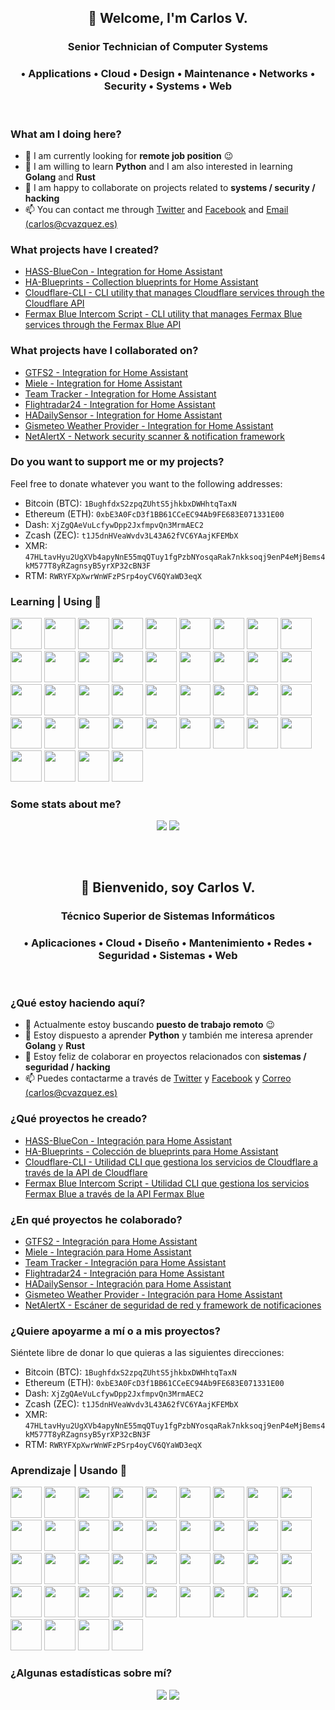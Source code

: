 <!--
**cvc90/cvc90** is a ✨ _special_ ✨ repository because its `README.md` (this file) appears on your GitHub profile.

Here are some ideas to get you started:

- 🔭 I’m currently working on ...
- 🌱 I’m currently learning ...
- 👯 I’m looking to collaborate on ...
- 🤔 I’m looking for help with ...
- 💬 Ask me about ...
- 📫 How to reach me: ...
- 😄 Pronouns: ...
- ⚡ Fun fact: ...
-->

<h2 align="center">👋 Welcome, I'm Carlos V.</h2>
<h3 align="center">Senior Technician of Computer Systems</h3>
<h3 align="center">• Applications • Cloud • Design • Maintenance • Networks • Security • Systems • Web</h3>
<br>
<h3 align="left">What am I doing here?</h3>

- 🔭 I am currently looking for __remote job position__ 😉
- 🌱 I am willing to learn __Python__ and I am also interested in learning __Golang__ and __Rust__
- 👯 I am happy to collaborate on projects related to __systems / security / hacking__
- 📫 You can contact me through [Twitter](https://twitter.com/cvc90) and [Facebook](https://www.facebook.com/@cvc90) and  [Email (carlos@cvazquez.es)](mailto:carlos@cvazquez.es)

<h3 align="left">What projects have I created?</h3>

- [HASS-BlueCon - Integration for Home Assistant](https://github.com/cvc90/HASS-BlueCon/)
- [HA-Blueprints - Collection blueprints for Home Assistant](https://github.com/cvc90/HA-Blueprints/)
- [Cloudflare-CLI - CLI utility that manages Cloudflare services through the Cloudflare API](https://github.com/cvc90/Cloudflare-CLI/)
- [Fermax Blue Intercom Script - CLI utility that manages Fermax Blue services through the Fermax Blue API](https://github.com/cvc90/Fermax-Blue-Intercom/)

<h3 align="left">What projects have I collaborated on?</h3>

- [GTFS2 - Integration for Home Assistant](https://github.com/vingerha/gtfs2/)
- [Miele - Integration for Home Assistant](https://github.com/astrandb/miele/)
- [Team Tracker - Integration for Home Assistant](https://github.com/vasqued2/ha-teamtracker/)
- [Flightradar24 - Integration for Home Assistant](https://github.com/AlexandrErohin/home-assistant-flightradar24/)
- [HADailySensor - Integration for Home Assistant](https://github.com/jeroenterheerdt/HADailySensor/)
- [Gismeteo Weather Provider - Integration for Home Assistant](https://github.com/Limych/ha-gismeteo/)
- [NetAlertX - Network security scanner & notification framework](https://github.com/jokob-sk/NetAlertX/)

<h3 align="left">Do you want to support me or my projects?</h3>

Feel free to donate whatever you want to the following addresses:

- Bitcoin (BTC): `1BughfdxS2zpqZUhtS5jhkbxDWHhtqTaxN`
- Ethereum (ETH): `0xbE3A0FcD3f1BB61CCeEC94Ab9FE683E071331E00`
- Dash: `XjZgQAeVuLcfywDpp2JxfmpvQn3MrmAEC2`
- Zcash (ZEC): `t1J5dnHVeaWvdv3L43A62fVC6YAajKFEMbX`
- XMR: `47HLtavHyu2UgXVb4apyNnE55mqQTuy1fgPzbNYosqaRak7nkksoqj9enP4eMjBems4kM577T8yRZagnsyB5yrXP32cBN3F`
- RTM: `RWRYFXpXwrWnWFzPSrp4oyCV6QYaWD3eqX`

<h3 align="left">Learning | Using 🧠</h3>

<code><a href="https://www.w3.org/" target="_blank"><img height="50" src="https://www.vectorlogo.zone/logos/w3_html5/w3_html5-ar21.svg"></a></code> 
<code><a href="https://www.w3.org/" target="_blank"><img height="50" src="https://www.vectorlogo.zone/logos/w3_css/w3_css-ar21.svg"></a></code> 
<code><a href="https://www.php.net/" target="_blank"><img height="50" src="https://www.vectorlogo.zone/logos/php/php-ar21.svg"></a></code>
<code><a href="https://www.python.org/" target="_blank"><img height="50" src="https://www.vectorlogo.zone/logos/python/python-ar21.svg"></a></code>
<code><a href="https://www.laravel.com/" target="_blank"><img height="50" src="https://www.vectorlogo.zone/logos/laravel/laravel-ar21.svg"></a></code>
<code><a href="https://www.arduino.cc/" target="_blank"><img height="50" src="https://www.vectorlogo.zone/logos/arduino/arduino-ar21.svg"></a></code>
<code><a href="https://docs.microsoft.com/tr-tr/dotnet/welcome" target="_blank"><img height="50" src="https://www.vectorlogo.zone/logos/dotnet/dotnet-ar21.svg"></a></code>
<code><a href="https://java.com" target="_blank"><img height="50" src="https://www.vectorlogo.zone/logos/java/java-ar21.svg"></a></code>
<code><a href="https://tr.wordpress.org/" target="_blank"><img height="50" src="https://www.vectorlogo.zone/logos/wordpress/wordpress-ar21.svg"></a></code>
<code><a href="https://code.visualstudio.com" target="_blank"><img height="50" src="https://www.vectorlogo.zone/logos/visualstudio_code/visualstudio_code-ar21.svg"></a></code> 
<code><a href="https://www.gnu.org/software/bash/" target="_blank"><img height="50" src="https://www.vectorlogo.zone/logos/gnu_bash/gnu_bash-ar21.svg"></a></code>
<code><a href="https://www.phpmyadmin.net/" target="_blank"><img height="50" src="https://www.vectorlogo.zone/logos/phpmyadmin/phpmyadmin-ar21.svg"></a></code>
<code><a href="https://www.docker.com/" target="_blank"><img height="50" src="https://www.vectorlogo.zone/logos/docker/docker-ar21.svg"></a></code> 
<code><a href="https://syncthing.net/" target="_blank"><img height="50" src="https://www.vectorlogo.zone/logos/syncthingnet/syncthingnet-ar21.svg"></a></code>
<code><a href="https://amp.dev/" target="_blank"><img height="50" src="https://www.vectorlogo.zone/logos/ampproject/ampproject-ar21.svg"></a></code>
<code><a href="https://adguard.com/" target="_blank"><img height="50" src="https://www.vectorlogo.zone/logos/adguard/adguard-ar21.svg"></a></code> 
<code><a href="https://www.android.com/" target="_blank"><img height="50" src="https://www.vectorlogo.zone/logos/android/android-ar21.svg"></a></code>
<code><a href="https://www.linux.com/" target="_blank"><img height="50" src="https://www.vectorlogo.zone/logos/linux/linux-ar21.svg"></a></code>
<code><a href="https://bitwarden.com/" target="_blank"><img height="50" src="https://www.vectorlogo.zone/logos/bitwarden/bitwarden-ar21.svg"></a></code> 
<code><a href="https://getbootstrap.com/" target="_blank"><img height="50" src="https://www.vectorlogo.zone/logos/getbootstrap/getbootstrap-ar21.svg"></a></code>
<code><a href="https://www.zoho.com/" target="_blank"><img height="50" src="https://www.vectorlogo.zone/logos/zoho/zoho-ar21.svg"></a></code>
<code><a href="https://www.w3.org/XML" target="_blank"><img height="50" src="https://www.vectorlogo.zone/logos/w3c_xml/w3c_xml-ar21.svg"></a></code>
<code><a href="https://www.nginx.com/" target="_blank"><img height="50" src="https://www.vectorlogo.zone/logos/nginx/nginx-ar21.svg"></a></code>
<code><a href="https://www.mysql.com/" target="_blank"><img height="50" src="https://www.vectorlogo.zone/logos/mysql/mysql-ar21.svg"></a></code>
<code><a href="http://www.freenom.world" target="_blank"><img height="50" src="https://www.vectorlogo.zone/logos/freenomworld/freenomworld-ar21.svg"></a></code>
<code><a href="https://github.com/" target="_blank"><img height="50" src="https://www.vectorlogo.zone/logos/github/github-ar21.svg"></a></code>
<code><a href="https://cloud.google.com" target="_blank"><img height="50" src="https://www.vectorlogo.zone/logos/google_cloud/google_cloud-ar21.svg"></a></code>
<code><a href="https://grafana.com/" target="_blank"><img height="50" src="https://www.vectorlogo.zone/logos/grafana/grafana-ar21.svg"></a></code>
<code><a href="https://www.influxdata.com/" target="_blank"><img height="50" src="https://www.vectorlogo.zone/logos/influxdata/influxdata-ar21.svg"></a></code>
<code><a href="https://jquery.com/" target="_blank"><img height="50" src="https://www.vectorlogo.zone/logos/jquery/jquery-ar21.svg"></a></code>
<code><a href="https://www.torproject.org/" target="_blank"><img height="50" src="https://www.vectorlogo.zone/logos/torproject/torproject-ar21.svg"></a></code>
<code><a href="https://www.raspberrypi.org/" target="_blank"><img height="50" src="https://www.vectorlogo.zone/logos/raspberrypi/raspberrypi-ar21.svg"></a></code>
<code><a href="https://www.plex.tv/" target="_blank"><img height="50" src="https://www.vectorlogo.zone/logos/plextv/plextv-ar21.svg"></a></code>
<code><a href="http://www.postgresql.org/" target="_blank"><img height="50" src="https://www.vectorlogo.zone/logos/postgresql/postgresql-ar21.svg"></a></code>
<code><a href="https://aws.amazon.com/" target="_blank"><img height="50" src="https://www.vectorlogo.zone/logos/amazon_aws/amazon_aws-ar21.svg"></a></code>
<code><a href="https://prometheus.io/" target="_blank"><img height="50" src="https://www.vectorlogo.zone/logos/prometheusio/prometheusio-ar21.svg"></a></code>
<code><a href="https://nodejs.org/" target="_blank"><img height="50" src="https://www.vectorlogo.zone/logos/nodejs/nodejs-ar21.svg"></a></code>
<code><a href="https://letsencrypt.org/" target="_blank"><img height="50" src="https://www.vectorlogo.zone/logos/letsencrypt/letsencrypt-ar21.svg"></a></code>
<code><a href="https://www.cloudflare.com/" target="_blank"><img height="50" src="https://www.vectorlogo.zone/logos/cloudflare/cloudflare-ar21.svg"></a></code>
<code><a href="https://git-scm.com/" target="_blank"><img height="50" src="https://www.vectorlogo.zone/logos/git-scm/git-scm-ar21.svg"></a></code>  


<h3 align="left">Some stats about me?</h3>

<p align="center">
  <a href="https://github.com/anuraghazra/github-readme-stats" target="_blank"><img align="center" valign="top" src="https://github-readme-stats.vercel.app/api?username=cvc90&show_icons=true&count_private=true&theme=tokyonight&custom_title=Personals%20Stats&line_height=24&border_color=30363d" /></a>
  <a href="https://github.com/anuraghazra/github-readme-stats" target="_blank"><img align="center" valign="top" src="https://github-readme-stats.vercel.app/api/top-langs/?username=cvc90&langs_count=8&theme=tokyonight&layout=compact&border_color=30363d" /></a>
</p>
<br><br>
<h2 align="center">👋 Bienvenido, soy Carlos V.</h2>
<h3 align="center">Técnico Superior de Sistemas Informáticos</h3>
<h3 align="center">• Aplicaciones • Cloud • Diseño • Mantenimiento • Redes • Seguridad • Sistemas • Web</h3>
<br>
<h3 align="left">¿Qué estoy haciendo aquí?</h3>

<!--
- 🔭 I’m currently working on [nmap-webui](https://github.com/cvc90/nmap-webui), [libvirt-web](https://github.com/cvc90/libvirt-web), [vuls-scripts](https://github.com/cvc90/vuls-scripts) and [clamav-desktop](https://github.com/cvc90/clamav-desktop)
-->
- 🔭 Actualmente estoy buscando __puesto de trabajo remoto__ 😉
- 🌱 Estoy dispuesto a aprender __Python__ y también me interesa aprender __Golang__ y __Rust__
- 👯 Estoy feliz de colaborar en proyectos relacionados con __sistemas / seguridad / hacking__
- 📫 Puedes contactarme a través de [Twitter](https://twitter.com/cvc90) y [Facebook](https://www.facebook.com/@cvc90) y [Correo (carlos@cvazquez.es)](mailto:carlos@cvazquez.es)

<h3 align="left">¿Qué proyectos he creado?</h3>

- [HASS-BlueCon - Integración para Home Assistant](https://github.com/cvc90/HASS-BlueCon/)
- [HA-Blueprints - Colección de blueprints para Home Assistant](https://github.com/cvc90/HA-Blueprints/)
- [Cloudflare-CLI - Utilidad CLI que gestiona los servicios de Cloudflare a través de la API de Cloudflare](https://github.com/cvc90/Cloudflare-CLI/)
- [Fermax Blue Intercom Script - Utilidad CLI que gestiona los servicios Fermax Blue a través de la API Fermax Blue](https://github.com/cvc90/Fermax-Blue-Intercom/)

<h3 align="left">¿En qué proyectos he colaborado?</h3>

- [GTFS2 - Integración para Home Assistant](https://github.com/vingerha/gtfs2/)
- [Miele - Integración para Home Assistant](https://github.com/astrandb/miele/)
- [Team Tracker - Integración para Home Assistant](https://github.com/vasqued2/ha-teamtracker/)
- [Flightradar24 - Integración para Home Assistant](https://github.com/AlexandrErohin/home-assistant-flightradar24/)
- [HADailySensor - Integración para Home Assistant](https://github.com/jeroenterheerdt/HADailySensor/)
- [Gismeteo Weather Provider - Integración para Home Assistant](https://github.com/Limych/ha-gismeteo/)
- [NetAlertX - Escáner de seguridad de red y framework de notificaciones](https://github.com/jokob-sk/NetAlertX/)

<h3 align="left">¿Quiere apoyarme a mí o a mis proyectos?</h3>

Siéntete libre de donar lo que quieras a las siguientes direcciones:

- Bitcoin (BTC): `1BughfdxS2zpqZUhtS5jhkbxDWHhtqTaxN`
- Ethereum (ETH): `0xbE3A0FcD3f1BB61CCeEC94Ab9FE683E071331E00`
- Dash: `XjZgQAeVuLcfywDpp2JxfmpvQn3MrmAEC2`
- Zcash (ZEC): `t1J5dnHVeaWvdv3L43A62fVC6YAajKFEMbX`
- XMR: `47HLtavHyu2UgXVb4apyNnE55mqQTuy1fgPzbNYosqaRak7nkksoqj9enP4eMjBems4kM577T8yRZagnsyB5yrXP32cBN3F`
- RTM: `RWRYFXpXwrWnWFzPSrp4oyCV6QYaWD3eqX`

<h3 align="left">Aprendizaje | Usando 🧠</h3>

<code><a href="https://www.w3.org/" target="_blank"><img height="50" src="https://www.vectorlogo.zone/logos/w3_html5/w3_html5-ar21.svg"></a></code> 
<code><a href="https://www.w3.org/" target="_blank"><img height="50" src="https://www.vectorlogo.zone/logos/w3_css/w3_css-ar21.svg"></a></code> 
<code><a href="https://www.php.net/" target="_blank"><img height="50" src="https://www.vectorlogo.zone/logos/php/php-ar21.svg"></a></code>
<code><a href="https://www.python.org/" target="_blank"><img height="50" src="https://www.vectorlogo.zone/logos/python/python-ar21.svg"></a></code>
<code><a href="https://www.laravel.com/" target="_blank"><img height="50" src="https://www.vectorlogo.zone/logos/laravel/laravel-ar21.svg"></a></code>
<code><a href="https://www.arduino.cc/" target="_blank"><img height="50" src="https://www.vectorlogo.zone/logos/arduino/arduino-ar21.svg"></a></code>
<code><a href="https://docs.microsoft.com/tr-tr/dotnet/welcome" target="_blank"><img height="50" src="https://www.vectorlogo.zone/logos/dotnet/dotnet-ar21.svg"></a></code>
<code><a href="https://java.com" target="_blank"><img height="50" src="https://www.vectorlogo.zone/logos/java/java-ar21.svg"></a></code>
<code><a href="https://tr.wordpress.org/" target="_blank"><img height="50" src="https://www.vectorlogo.zone/logos/wordpress/wordpress-ar21.svg"></a></code>
<code><a href="https://code.visualstudio.com" target="_blank"><img height="50" src="https://www.vectorlogo.zone/logos/visualstudio_code/visualstudio_code-ar21.svg"></a></code> 
<code><a href="https://www.gnu.org/software/bash/" target="_blank"><img height="50" src="https://www.vectorlogo.zone/logos/gnu_bash/gnu_bash-ar21.svg"></a></code>
<code><a href="https://www.phpmyadmin.net/" target="_blank"><img height="50" src="https://www.vectorlogo.zone/logos/phpmyadmin/phpmyadmin-ar21.svg"></a></code>
<code><a href="https://www.docker.com/" target="_blank"><img height="50" src="https://www.vectorlogo.zone/logos/docker/docker-ar21.svg"></a></code> 
<code><a href="https://syncthing.net/" target="_blank"><img height="50" src="https://www.vectorlogo.zone/logos/syncthingnet/syncthingnet-ar21.svg"></a></code>
<code><a href="https://amp.dev/" target="_blank"><img height="50" src="https://www.vectorlogo.zone/logos/ampproject/ampproject-ar21.svg"></a></code>
<code><a href="https://adguard.com/" target="_blank"><img height="50" src="https://www.vectorlogo.zone/logos/adguard/adguard-ar21.svg"></a></code> 
<code><a href="https://www.android.com/" target="_blank"><img height="50" src="https://www.vectorlogo.zone/logos/android/android-ar21.svg"></a></code>
<code><a href="https://www.linux.com/" target="_blank"><img height="50" src="https://www.vectorlogo.zone/logos/linux/linux-ar21.svg"></a></code>
<code><a href="https://bitwarden.com/" target="_blank"><img height="50" src="https://www.vectorlogo.zone/logos/bitwarden/bitwarden-ar21.svg"></a></code> 
<code><a href="https://getbootstrap.com/" target="_blank"><img height="50" src="https://www.vectorlogo.zone/logos/getbootstrap/getbootstrap-ar21.svg"></a></code>
<code><a href="https://www.zoho.com/" target="_blank"><img height="50" src="https://www.vectorlogo.zone/logos/zoho/zoho-ar21.svg"></a></code>
<code><a href="https://www.w3.org/XML" target="_blank"><img height="50" src="https://www.vectorlogo.zone/logos/w3c_xml/w3c_xml-ar21.svg"></a></code>
<code><a href="https://www.nginx.com/" target="_blank"><img height="50" src="https://www.vectorlogo.zone/logos/nginx/nginx-ar21.svg"></a></code>
<code><a href="https://www.mysql.com/" target="_blank"><img height="50" src="https://www.vectorlogo.zone/logos/mysql/mysql-ar21.svg"></a></code>
<code><a href="http://www.freenom.world" target="_blank"><img height="50" src="https://www.vectorlogo.zone/logos/freenomworld/freenomworld-ar21.svg"></a></code>
<code><a href="https://github.com/" target="_blank"><img height="50" src="https://www.vectorlogo.zone/logos/github/github-ar21.svg"></a></code>
<code><a href="https://cloud.google.com" target="_blank"><img height="50" src="https://www.vectorlogo.zone/logos/google_cloud/google_cloud-ar21.svg"></a></code>
<code><a href="https://grafana.com/" target="_blank"><img height="50" src="https://www.vectorlogo.zone/logos/grafana/grafana-ar21.svg"></a></code>
<code><a href="https://www.influxdata.com/" target="_blank"><img height="50" src="https://www.vectorlogo.zone/logos/influxdata/influxdata-ar21.svg"></a></code>
<code><a href="https://jquery.com/" target="_blank"><img height="50" src="https://www.vectorlogo.zone/logos/jquery/jquery-ar21.svg"></a></code>
<code><a href="https://www.torproject.org/" target="_blank"><img height="50" src="https://www.vectorlogo.zone/logos/torproject/torproject-ar21.svg"></a></code>
<code><a href="https://www.raspberrypi.org/" target="_blank"><img height="50" src="https://www.vectorlogo.zone/logos/raspberrypi/raspberrypi-ar21.svg"></a></code>
<code><a href="https://www.plex.tv/" target="_blank"><img height="50" src="https://www.vectorlogo.zone/logos/plextv/plextv-ar21.svg"></a></code>
<code><a href="http://www.postgresql.org/" target="_blank"><img height="50" src="https://www.vectorlogo.zone/logos/postgresql/postgresql-ar21.svg"></a></code>
<code><a href="https://aws.amazon.com/" target="_blank"><img height="50" src="https://www.vectorlogo.zone/logos/amazon_aws/amazon_aws-ar21.svg"></a></code>
<code><a href="https://prometheus.io/" target="_blank"><img height="50" src="https://www.vectorlogo.zone/logos/prometheusio/prometheusio-ar21.svg"></a></code>
<code><a href="https://nodejs.org/" target="_blank"><img height="50" src="https://www.vectorlogo.zone/logos/nodejs/nodejs-ar21.svg"></a></code>
<code><a href="https://letsencrypt.org/" target="_blank"><img height="50" src="https://www.vectorlogo.zone/logos/letsencrypt/letsencrypt-ar21.svg"></a></code>
<code><a href="https://www.cloudflare.com/" target="_blank"><img height="50" src="https://www.vectorlogo.zone/logos/cloudflare/cloudflare-ar21.svg"></a></code>
<code><a href="https://git-scm.com/" target="_blank"><img height="50" src="https://www.vectorlogo.zone/logos/git-scm/git-scm-ar21.svg"></a></code>

<h3 align="left">¿Algunas estadísticas sobre mí?</h3>

<p align="center">
  <a href="https://github.com/anuraghazra/github-readme-stats" target="_blank"><img align="center" valign="top" src="https://github-readme-stats.vercel.app/api?username=cvc90&show_icons=true&count_private=true&theme=tokyonight&custom_title=Personals%20Stats&line_height=24&border_color=30363d" /></a>
  <a href="https://github.com/anuraghazra/github-readme-stats" target="_blank"><img align="center" valign="top" src="https://github-readme-stats.vercel.app/api/top-langs/?username=cvc90&langs_count=8&theme=tokyonight&layout=compact&border_color=30363d" /></a>
</p>
